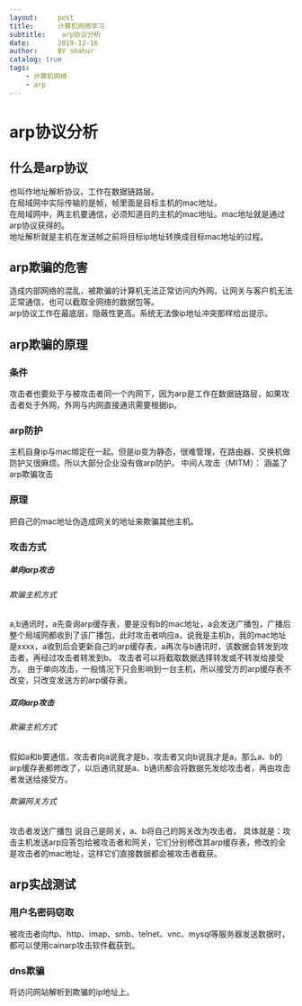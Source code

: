```yaml
---
layout:     post                    
title:      计算机网络学习        
subtitle:    arp协议分析
date:       2019-12-16             
author:     BY shahur                     
catalog: true                       
tags:                              
    - 计算机网络
    - arp
---
```

# arp协议分析
## 什么是arp协议
也叫作地址解析协议。工作在数据链路层。  
在局域网中实际传输的是帧，帧里面是目标主机的mac地址。  
在局域网中，两主机要通信，必须知道目的主机的mac地址。mac地址就是通过arp协议获得的。  
地址解析就是主机在发送帧之前将目标ip地址转换成目标mac地址的过程。
## arp欺骗的危害
造成内部网络的混乱，被欺骗的计算机无法正常访问内外网，让网关与客户机无法正常通信，也可以截取全网络的数据包等。  
arp协议工作在最底层，隐蔽性更高。系统无法像ip地址冲突那样给出提示。
## arp欺骗的原理
### 条件
攻击者也要处于与被攻击者同一个内网下，因为arp是工作在数据链路层，如果攻击者处于外网，外网与内网直接通讯需要根据ip。
### arp防护
主机自身ip与mac绑定在一起。但是ip变为静态，很难管理，在路由器、交换机做防护又很麻烦。所以大部分企业没有做arp防护。
中间人攻击（MITM）：
涵盖了arp欺骗攻击
### 原理
把自己的mac地址伪造成网关的地址来欺骗其他主机。
### 攻击方式
##### 单向arp攻击 
###### 欺骗主机方式
a,b通讯时，a先查询arp缓存表，要是没有b的mac地址，a会发送广播包，广播后整个局域网都收到了该广播包，此时攻击者响应a，说我是主机b，我的mac地址是xxxx，a收到后会更新自己的arp缓存表，a再次与b通讯时，该数据会转发到攻击者，再经过攻击者转发到b。
攻击者可以将截取数据选择转发或不转发给接受方。
由于单向攻击，一般情况下只会影响到一台主机，所以接受方的arp缓存表不改变，只改变发送方的arp缓存表。
##### 双向arp攻击
###### 欺骗主机方式
假如a和b要通信，攻击者向a说我才是b，攻击者又向b说我才是a，那么a、b的arp缓存表都修改了，以后通讯就是a、b通讯都会将数据先发给攻击者，再由攻击者发送给接受方。
###### 欺骗网关方式
 攻击者发送广播包 说自己是网关，a、b将自己的网关改为攻击者。
具体就是：攻击主机发送arp应答包给被攻击者和网关，它们分别修改其arp缓存表，修改的全是攻击者的mac地址，这样它们直接数据都会被攻击者截获。
## arp实战测试
### 用户名密码窃取
被攻击者向ftp、http、imap、smb、telnet、vnc、mysql等服务器发送数据时，都可以使用cainarp攻击软件截获到。
### dns欺骗
将访问网站解析到欺骗的ip地址上。
